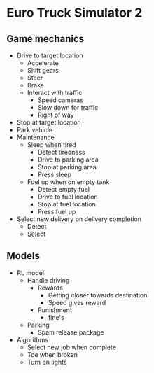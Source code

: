 # Euro Truck Simulator 2

## Game mechanics

 - Drive to target location
	 - Accelerate
	 - Shift gears
	 - Steer
	 - Brake
	 - Interact with traffic
		 - Speed cameras
		 - Slow down for traffic
		 - Right of way
 - Stop at target location
 - Park vehicle
 - Maintenance
	 - Sleep when tired
		 - Detect tiredness
		 - Drive to parking area
		 - Stop at parking area
		 - Press sleep
	 - Fuel up when on empty tank
		 - Detect empty fuel
		 - Drive to fuel location
		 - Stop at fuel location
		 - Press fuel up
 - Select new delivery on delivery completion
	 - Detect
	 - Select

## Models
- RL model
	- Handle driving
		- Rewards	
			- Getting closer towards destination
			- Speed gives reward
        - Punishment 
            - fine's
    - Parking
        - Spam release package
- Algorithms
    - Select new job when complete
	- Toe when broken
	- Turn on lights